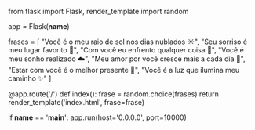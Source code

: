 from flask import Flask, render_template
import random

app = Flask(__name__)

frases = [
    "Você é o meu raio de sol nos dias nublados ☀️",
    "Seu sorriso é meu lugar favorito 💞",
    "Com você eu enfrento qualquer coisa 💪",
    "Você é meu sonho realizado ☁️",
    "Meu amor por você cresce mais a cada dia 🌹",
    "Estar com você é o melhor presente 🎁",
    "Você é a luz que ilumina meu caminho ✨"
]

@app.route('/')
def index():
    frase = random.choice(frases)
    return render_template('index.html', frase=frase)

if __name__ == '__main__':
    app.run(host='0.0.0.0', port=10000)
